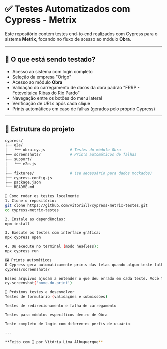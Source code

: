 # ✅ Testes Automatizados com Cypress - Metrix

Este repositório contém testes end-to-end realizados com Cypress para o sistema **Metrix**, focando no fluxo de acesso ao módulo **Obra**.

---

## 🧪 O que está sendo testado?

- Acesso ao sistema com login completo
- Seleção da empresa "Origo"
- Acesso ao módulo **Obra**
- Validação do carregamento de dados da obra padrão "FRRP - Fotovoltaica Ribas do Rio Pardo"
- Navegação entre os botões do menu lateral
- Verificação de URLs após cada clique
- Prints automáticos em caso de falhas (gerados pelo próprio Cypress)

---

## 📁 Estrutura do projeto

```bash
cypress/
├── e2e/
│   └── obra.cy.js           # Testes do módulo Obra
├── screenshots/             # Prints automáticos de falhas
├── support/
│   └── e2e.js
│
├── fixtures/                # (se necessário para dados mockados)
├── cypress.config.js
├── package.json
└── README.md

🚀 Como rodar os testes localmente
1. Clone o repositório:
git clone https://github.com/vitoriall/cypress-metrix-testes.git
cd cypress-metrix-testes

2. Instale as dependências:
npm install

3. Execute os testes com interface gráfica:
npx cypress open

4. Ou execute no terminal (modo headless):
npx cypress run

🖼️ Prints automáticos
O Cypress gera automaticamente prints das telas quando algum teste falha, e os salva na pasta:
cypress/screenshots/

Esses arquivos ajudam a entender o que deu errado em cada teste. Você também pode gerar prints manuais com:
cy.screenshot('nome-do-print')

📌 Próximos testes a desenvolver
Testes de formulário (validações e submissões)

Testes de redirecionamento e falha de carregamento

Testes para módulos específicos dentro de Obra

Teste completo de login com diferentes perfis de usuário

---

**Feito com 💚 por Vitória Lima Albuquerque**
